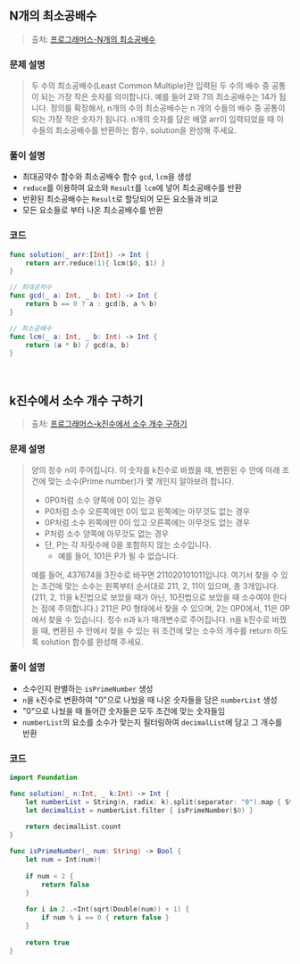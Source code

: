 ## N개의 최소공배수

> 출처: [프로그래머스-N개의 최소공배수](https://school.programmers.co.kr/learn/courses/30/lessons/12953)

### 문제 설명
> 두 수의 최소공배수(Least Common Multiple)란 입력된 두 수의 배수 중 공통이 되는 가장 작은 숫자를 의미합니다. 예를 들어 2와 7의 최소공배수는 14가 됩니다. 정의를 확장해서, n개의 수의 최소공배수는 n 개의 수들의 배수 중 공통이 되는 가장 작은 숫자가 됩니다. n개의 숫자를 담은 배열 arr이 입력되었을 때 이 수들의 최소공배수를 반환하는 함수, solution을 완성해 주세요.

### 풀이 설명
- 최대공약수 함수와 최소공배수 함수 `gcd`, `lcm`을 생성
- `reduce`를 이용하여 요소와 `Result`를 `lcm`에 넣어 최소공배수를 반환
- 반환된 최소공배수는 `Result`로 할당되어 모든 요소들과 비교
- 모든 요소들로 부터 나온 최소공배수를 반환

### 코드
```swift
func solution(_ arr:[Int]) -> Int {
    return arr.reduce(1){ lcm($0, $1) }
}

// 최대공약수
func gcd(_ a: Int, _ b: Int) -> Int {
    return b == 0 ? a : gcd(b, a % b)
}

// 최소공배수
func lcm(_ a: Int, _ b: Int) -> Int {
    return (a * b) / gcd(a, b)
}
```

</br>

## k진수에서 소수 개수 구하기

> 출처: [프로그래머스-k진수에서 소수 개수 구하기](https://school.programmers.co.kr/learn/courses/30/lessons/92335?language=swift)

### 문제 설명
> 양의 정수 n이 주어집니다. 이 숫자를 k진수로 바꿨을 때, 변환된 수 안에 아래 조건에 맞는 소수(Prime number)가 몇 개인지 알아보려 합니다.
> - 0P0처럼 소수 양쪽에 0이 있는 경우
> - P0처럼 소수 오른쪽에만 0이 있고 왼쪽에는 아무것도 없는 경우
> - 0P처럼 소수 왼쪽에만 0이 있고 오른쪽에는 아무것도 없는 경우
> - P처럼 소수 양쪽에 아무것도 없는 경우
> - 단, P는 각 자릿수에 0을 포함하지 않는 소수입니다.
>   - 예를 들어, 101은 P가 될 수 없습니다.
> 
> 예를 들어, 437674을 3진수로 바꾸면 211020101011입니다. 여기서 찾을 수 있는 조건에 맞는 소수는 왼쪽부터 순서대로 211, 2, 11이 있으며, 총 3개입니다. (211, 2, 11을 k진법으로 보았을 때가 아닌, 10진법으로 보았을 때 소수여야 한다는 점에 주의합니다.) 211은 P0 형태에서 찾을 수 있으며, 2는 0P0에서, 11은 0P에서 찾을 수 있습니다.
> 정수 n과 k가 매개변수로 주어집니다. n을 k진수로 바꿨을 때, 변환된 수 안에서 찾을 수 있는 위 조건에 맞는 소수의 개수를 return 하도록 solution 함수를 완성해 주세요.


### 풀이 설명
- 소수인지 판별하는 `isPrimeNumber` 생성
- `n`을 `k`진수로 변환하여 "0"으로 나눴을 때 나온 숫자들을 담은 `numberList` 생성
- "0"으로 나눴을 때 들어간 숫자들은 모두 조건에 맞는 숫자들임
- `numberList`의 요소를 소수가 맞는지 필터링하여 `decimalList`에 담고 그 개수를 반환

### 코드
```swift
import Foundation

func solution(_ n:Int, _ k:Int) -> Int {
    let numberList = String(n, radix: k).split(separator: "0").map { String($0) }
    let decimalList = numberList.filter { isPrimeNumber($0) }
    
    return decimalList.count
}

func isPrimeNumber(_ num: String) -> Bool {
    let num = Int(num)!
    
    if num < 2 {
        return false
    }
    
    for i in 2..<Int(sqrt(Double(num)) + 1) {
        if num % i == 0 { return false }
    }
    
    return true
}
```
